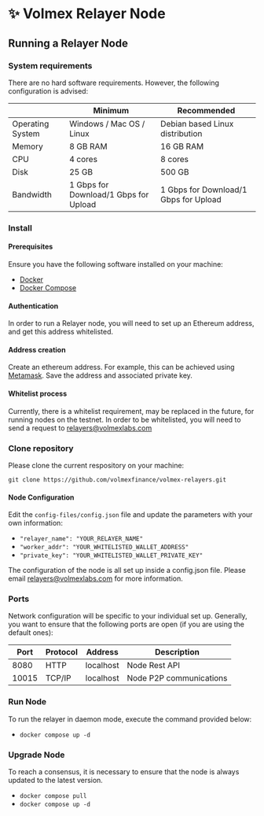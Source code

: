 # ✨ Volmex Relayer Node

## Running a Relayer Node

### System requirements

There are no hard software requirements. However, the following configuration is advised: 

|   |Minimum|Recommended|
|---|---|---|
|Operating System|Windows / Mac OS / Linux|Debian based Linux distribution|
|Memory|8 GB RAM|16 GB RAM|
|CPU|4 cores|8 cores|
|Disk|25 GB|500 GB|
|Bandwidth|1 Gbps for Download/1 Gbps for Upload|1 Gbps for Download/1 Gbps for Upload|


### Install

#### Prerequisites

Ensure you have the following software installed on your machine:

- [Docker](https://docs.docker.com/engine/install/)
- [Docker Compose](https://docs.docker.com/compose/install/)

#### Authentication

In order to run a Relayer node, you will need to set up an Ethereum address, and get this address whitelisted.

#### Address creation

Create an ethereum address. For example, this can be achieved using [Metamask](https://metamask.io/). Save the address and associated private key. 

#### Whitelist process

Currently, there is a whitelist requirement, may be replaced in the future, for running nodes on the testnet. In order to be whitelisted, you will need to send a request to relayers@volmexlabs.com

### Clone repository

Please clone the current respository on your machine:

`git clone https://github.com/volmexfinance/volmex-relayers.git`

#### Node Configuration

Edit the `config-files/config.json` file and update the parameters with your own information:

- `"relayer_name": "YOUR_RELAYER_NAME"`
- `"worker_addr": "YOUR_WHITELISTED_WALLET_ADDRESS"`
- `"private_key": "YOUR_WHITELISTED_WALLET_PRIVATE_KEY"`

The configuration of the node is all set up inside a config.json file. Please email relayers@volmexlabs.com for more information.

### Ports

Network configuration will be specific to your individual set up. Generally, you want to ensure that the following ports are open (if you are using the default ones):

|Port|Protocol|Address|Description|
|---|---|---|---|
|8080|HTTP|localhost|Node Rest API|
|10015|TCP/IP|localhost|Node P2P communications|

### Run Node

To run the relayer in daemon mode, execute the command provided below:

- `docker compose up -d`

### Upgrade Node

To reach a consensus, it is necessary to ensure that the node is always updated to the latest version.

- `docker compose pull`
- `docker compose up -d`